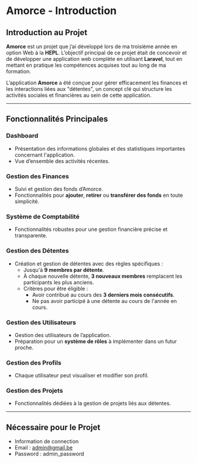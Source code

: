 # Amorce - Introduction

## Introduction au Projet

**Amorce** est un projet que j’ai développé lors de ma troisième année en option Web à la **HEPL**. L’objectif principal de ce projet était de concevoir et de développer une application web complète en utilisant **Laravel**, tout en mettant en pratique les compétences acquises tout au long de ma formation.

L’application **Amorce** a été conçue pour gérer efficacement les finances et les interactions liées aux "détentes", un concept clé qui structure les activités sociales et financières au sein de cette application.

---

## Fonctionnalités Principales

### Dashboard
- Présentation des informations globales et des statistiques importantes concernant l'application.
- Vue d’ensemble des activités récentes.

### Gestion des Finances
- Suivi et gestion des fonds d’Amorce.
- Fonctionnalités pour **ajouter**, **retirer** ou **transférer des fonds** en toute simplicité.

### Système de Comptabilité
- Fonctionnalités robustes pour une gestion financière précise et transparente.

### Gestion des Détentes
- Création et gestion de détentes avec des règles spécifiques :
    - Jusqu'à **9 membres par détente**.
    - À chaque nouvelle détente, **3 nouveaux membres** remplacent les participants les plus anciens.
    - Critères pour être éligible :
        - Avoir contribué au cours des **3 derniers mois consécutifs**.
        - Ne pas avoir participé à une détente au cours de l'année en cours.

### Gestion des Utilisateurs
- Gestion des utilisateurs de l’application.
- Préparation pour un **système de rôles** à implémenter dans un futur proche.

### Gestion des Profils
- Chaque utilisateur peut visualiser et modifier son profil.

### Gestion des Projets
- Fonctionnalités dédiées à la gestion de projets liés aux détentes.

---
## Nécessaire pour le Projet
- Information de connection
- Email : admin@gmail.be
- Password : admin_password
